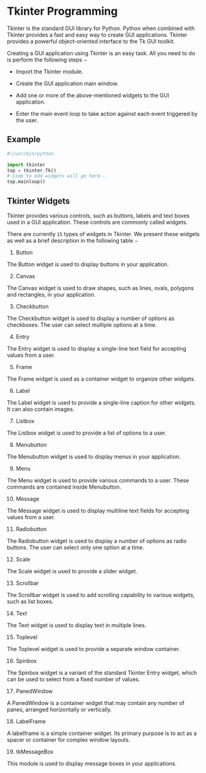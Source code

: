 # Tkinter Programming

Tkinter is the standard GUI library for Python. Python when combined with Tkinter provides a fast and easy way to create GUI applications. Tkinter provides a powerful object-oriented interface to the Tk GUI toolkit.

Creating a GUI application using Tkinter is an easy task. All you need to do is perform the following steps −

* Import the Tkinter module.

* Create the GUI application main window.

* Add one or more of the above-mentioned widgets to the GUI application.

* Enter the main event loop to take action against each event triggered by the user.

## Example

```python
#!/usr/bin/python

import tkinter
top = tkinter.Tk()
# Code to add widgets will go here...
top.mainloop()
```

## Tkinter Widgets

Tkinter provides various controls, such as buttons, labels and text boxes used in a GUI application. These controls are commonly called widgets.

There are currently `15` types of widgets in Tkinter. We present these widgets as well as a brief description in the following table −

1. Button

The Button widget is used to display buttons in your application.

2. Canvas

The Canvas widget is used to draw shapes, such as lines, ovals, polygons and rectangles, in your application.

3. Checkbutton

The Checkbutton widget is used to display a number of options as checkboxes. The user can select multiple options at a time.

4. Entry

The Entry widget is used to display a single-line text field for accepting values from a user.

5. Frame

The Frame widget is used as a container widget to organize other widgets.

6. Label

The Label widget is used to provide a single-line caption for other widgets. It can also contain images.

7. Listbox

The Listbox widget is used to provide a list of options to a user.

8. Menubutton

The Menubutton widget is used to display menus in your application.

9. Menu

The Menu widget is used to provide various commands to a user. These commands are contained inside Menubutton.

10. Message

The Message widget is used to display multiline text fields for accepting values from a user.

11. Radiobutton

The Radiobutton widget is used to display a number of options as radio buttons. The user can select only one option at a time.

12. Scale

The Scale widget is used to provide a slider widget.

13. Scrollbar

The Scrollbar widget is used to add scrolling capability to various widgets, such as list boxes.

14. Text

The Text widget is used to display text in multiple lines.

15. Toplevel

The Toplevel widget is used to provide a separate window container.

16. Spinbox

The Spinbox widget is a variant of the standard Tkinter Entry widget, which can be used to select from a fixed number of values.

17. PanedWindow

A PanedWindow is a container widget that may contain any number of panes, arranged horizontally or vertically.

18. LabelFrame

A labelframe is a simple container widget. Its primary purpose is to act as a spacer or container for complex window layouts.

19. tkMessageBox

This module is used to display message boxes in your applications.
